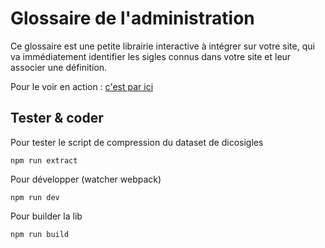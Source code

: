 # Glossaire de l'administration

Ce glossaire est une petite librairie interactive à intégrer sur votre
site, qui va immédiatement identifier les sigles connus dans votre site
et leur associer une définition.

Pour le voir en action : [c'est par ici](https://betagouv.github.io/glossaire/)

## Tester & coder

Pour tester le script de compression du dataset de dicosigles

```
npm run extract
```

Pour développer (watcher webpack)

```
npm run dev
```

Pour builder la lib

```
npm run build
```
